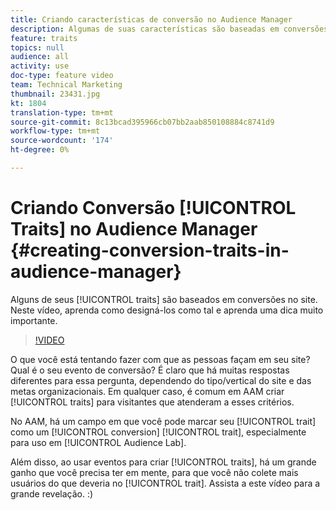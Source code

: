 ```yaml
---
title: Criando características de conversão no Audience Manager
description: Algumas de suas características são baseadas em conversões no site. Neste vídeo, aprenda como designá-los como tal e aprenda uma dica muito importante.
feature: traits
topics: null
audience: all
activity: use
doc-type: feature video
team: Technical Marketing
thumbnail: 23431.jpg
kt: 1804
translation-type: tm+mt
source-git-commit: 8c13bcad395966cb07bb2aab850108884c8741d9
workflow-type: tm+mt
source-wordcount: '174'
ht-degree: 0%

---
```



# Criando Conversão [!UICONTROL Traits] no Audience Manager {#creating-conversion-traits-in-audience-manager}

Alguns de seus [!UICONTROL traits] são baseados em conversões no site. Neste vídeo, aprenda como designá-los como tal e aprenda uma dica muito importante.

>[!VIDEO](https://video.tv.adobe.com/v/23431/?quality=12)

O que você está tentando fazer com que as pessoas façam em seu site? Qual é o seu evento de conversão? É claro que há muitas respostas diferentes para essa pergunta, dependendo do tipo/vertical do site e das metas organizacionais. Em qualquer caso, é comum em AAM criar [!UICONTROL traits] para visitantes que atenderam a esses critérios.

No AAM, há um campo em que você pode marcar seu [!UICONTROL trait] como um [!UICONTROL conversion] [!UICONTROL trait], especialmente para uso em [!UICONTROL Audience Lab].

Além disso, ao usar eventos para criar [!UICONTROL traits], há um grande ganho que você precisa ter em mente, para que você não colete mais usuários do que deveria no [!UICONTROL trait]. Assista a este vídeo para a grande revelação. :)
